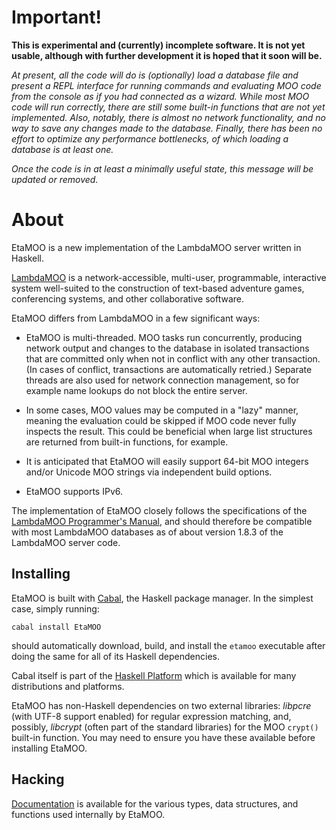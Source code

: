 
Important!
==========

**This is experimental and (currently) incomplete software. It is not yet
usable, although with further development it is hoped that it soon will be.**

_At present, all the code will do is (optionally) load a database file and
present a REPL interface for running commands and evaluating MOO code from the
console as if you had connected as a wizard. While most MOO code will run
correctly, there are still some built-in functions that are not yet
implemented. Also, notably, there is almost no network functionality, and no
way to save any changes made to the database. Finally, there has been no
effort to optimize any performance bottlenecks, of which loading a database is
at least one._

_Once the code is in at least a minimally useful state, this message will be
updated or removed._

About
=====

EtaMOO is a new implementation of the LambdaMOO server written in Haskell.

[LambdaMOO][] is a network-accessible, multi-user, programmable, interactive
system well-suited to the construction of text-based adventure games,
conferencing systems, and other collaborative software.

  [LambdaMOO]: http://www.ipomoea.org/moo/

EtaMOO differs from LambdaMOO in a few significant ways:

  * EtaMOO is multi-threaded. MOO tasks run concurrently, producing network
    output and changes to the database in isolated transactions that are
    committed only when not in conflict with any other transaction. (In cases
    of conflict, transactions are automatically retried.) Separate threads are
    also used for network connection management, so for example name lookups
    do not block the entire server.

  * In some cases, MOO values may be computed in a "lazy" manner, meaning the
    evaluation could be skipped if MOO code never fully inspects the result.
    This could be beneficial when large list structures are returned from
    built-in functions, for example.

  * It is anticipated that EtaMOO will easily support 64-bit MOO integers
    and/or Unicode MOO strings via independent build options.

  * EtaMOO supports IPv6.

The implementation of EtaMOO closely follows the specifications of the
[LambdaMOO Programmer's Manual][Programmer's Manual], and should therefore be
compatible with most LambdaMOO databases as of about version 1.8.3 of the
LambdaMOO server code.

  [Programmer's Manual]: http://www.ipomoea.org/moo/#progman

Installing
----------

EtaMOO is built with [Cabal][], the Haskell package manager. In the simplest
case, simply running:

    cabal install EtaMOO

should automatically download, build, and install the `etamoo` executable
after doing the same for all of its Haskell dependencies.

  [Cabal]: http://www.haskell.org/cabal/

Cabal itself is part of the [Haskell Platform][] which is available for many
distributions and platforms.

  [Haskell Platform]: http://www.haskell.org/platform/

EtaMOO has non-Haskell dependencies on two external libraries: _libpcre_ (with
UTF-8 support enabled) for regular expression matching, and, possibly,
_libcrypt_ (often part of the standard libraries) for the MOO `crypt()`
built-in function. You may need to ensure you have these available before
installing EtaMOO.

Hacking
-------

[Documentation][] is available for the various types, data structures, and
functions used internally by EtaMOO.

  [Documentation]: http://verement.github.io/etamoo/doc/

